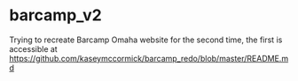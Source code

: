 # barcamp_v2
Trying to recreate Barcamp Omaha website for the second time, the first is accessible at https://github.com/kaseymccormick/barcamp_redo/blob/master/README.md
